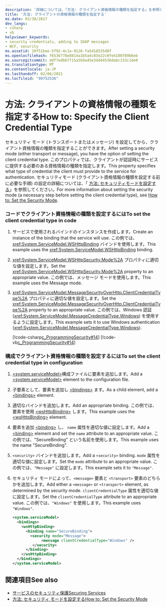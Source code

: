 ```yaml
---
description: '詳細については、「方法: クライアント資格情報の種類を指定する」を参照してください。'
title: '方法: クライアントの資格情報の種類を指定する'
ms.date: 03/30/2017
dev_langs:
- csharp
- vb
helpviewer_keywords:
- security credentials, adding to SOAP messages
- WCF, security
ms.assetid: 10f51bee-5f92-4c1a-9126-fa5418535d8f
ms.openlocfilehash: f6536778e8814a1b5a4c03e22c0fe4108f89b6eb
ms.sourcegitcommit: ddf7edb67715a5b9a45e3dd44536dabc153c1de0
ms.translationtype: MT
ms.contentlocale: ja-JP
ms.lasthandoff: 02/06/2021
ms.locfileid: "99752536"
---
```

# <a name="how-to-specify-the-client-credential-type"></a><span data-ttu-id="00da1-103">方法: クライアントの資格情報の種類を指定する</span><span class="sxs-lookup"><span data-stu-id="00da1-103">How to: Specify the Client Credential Type</span></span>

<span data-ttu-id="00da1-104">セキュリティ モード (トランスポートまたはメッセージ) を設定してから、クライアント資格情報の種類を指定することができます。</span><span class="sxs-lookup"><span data-stu-id="00da1-104">After setting a security mode (either transport or message), you have the option of setting the client credential type.</span></span> <span data-ttu-id="00da1-105">このプロパティでは、クライアントが認証時にサービスに提供する必要のある資格情報の種類を指定します。</span><span class="sxs-lookup"><span data-stu-id="00da1-105">This property specifies what type of credential the client must provide to the service for authentication.</span></span> <span data-ttu-id="00da1-106">セキュリティモード (クライアント資格情報の種類を設定する前に必要な手順) の設定の詳細については、「 [方法: セキュリティモードを設定する](how-to-set-the-security-mode.md)」を参照してください。</span><span class="sxs-lookup"><span data-stu-id="00da1-106">For more information about setting the security mode (a necessary step before setting the client credential type), see [How to: Set the Security Mode](how-to-set-the-security-mode.md).</span></span>  
  
### <a name="to-set-the-client-credential-type-in-code"></a><span data-ttu-id="00da1-107">コードでクライアント資格情報の種類を設定するには</span><span class="sxs-lookup"><span data-stu-id="00da1-107">To set the client credential type in code</span></span>  
  
1. <span data-ttu-id="00da1-108">サービスで使用されるバインドのインスタンスを作成します。</span><span class="sxs-lookup"><span data-stu-id="00da1-108">Create an instance of the binding that the service will use.</span></span> <span data-ttu-id="00da1-109">この例では、<xref:System.ServiceModel.WSHttpBinding> バインドを使用します。</span><span class="sxs-lookup"><span data-stu-id="00da1-109">This example uses the <xref:System.ServiceModel.WSHttpBinding> binding.</span></span>  
  
2. <span data-ttu-id="00da1-110"><xref:System.ServiceModel.WSHttpSecurity.Mode%2A> プロパティに適切な値を設定します。</span><span class="sxs-lookup"><span data-stu-id="00da1-110">Set the <xref:System.ServiceModel.WSHttpSecurity.Mode%2A> property to an appropriate value.</span></span> <span data-ttu-id="00da1-111">この例では、メッセージ モードを使用します。</span><span class="sxs-lookup"><span data-stu-id="00da1-111">This example uses the Message mode.</span></span>  
  
3. <span data-ttu-id="00da1-112"><xref:System.ServiceModel.MessageSecurityOverHttp.ClientCredentialType%2A> プロパティに適切な値を設定します。</span><span class="sxs-lookup"><span data-stu-id="00da1-112">Set the <xref:System.ServiceModel.MessageSecurityOverHttp.ClientCredentialType%2A> property to an appropriate value.</span></span> <span data-ttu-id="00da1-113">この例では、Windows 認証 (<xref:System.ServiceModel.MessageCredentialType.Windows>) を使用するように設定します。</span><span class="sxs-lookup"><span data-stu-id="00da1-113">This example sets it to use Windows authentication (<xref:System.ServiceModel.MessageCredentialType.Windows>).</span></span>  
  
     [!code-csharp[c_ProgrammingSecurity#14](../../../samples/snippets/csharp/VS_Snippets_CFX/c_programmingsecurity/cs/source.cs#14)]
     [!code-vb[c_ProgrammingSecurity#14](../../../samples/snippets/visualbasic/VS_Snippets_CFX/c_programmingsecurity/vb/source.vb#14)]  
  
### <a name="to-set-the-client-credential-type-in-configuration"></a><span data-ttu-id="00da1-114">構成でクライアント資格情報の種類を設定するには</span><span class="sxs-lookup"><span data-stu-id="00da1-114">To set the client credential type in configuration</span></span>  
  
1. <span data-ttu-id="00da1-115">[\<system.serviceModel>](../configure-apps/file-schema/wcf/system-servicemodel.md)構成ファイルに要素を追加します。</span><span class="sxs-lookup"><span data-stu-id="00da1-115">Add a [\<system.serviceModel>](../configure-apps/file-schema/wcf/system-servicemodel.md) element to the configuration file.</span></span>  
  
2. <span data-ttu-id="00da1-116">子要素として、要素を追加し [\<bindings>](../configure-apps/file-schema/wcf/bindings.md) ます。</span><span class="sxs-lookup"><span data-stu-id="00da1-116">As a child element, add a [\<bindings>](../configure-apps/file-schema/wcf/bindings.md) element.</span></span>  
  
3. <span data-ttu-id="00da1-117">適切なバインドを追加します。</span><span class="sxs-lookup"><span data-stu-id="00da1-117">Add an appropriate binding.</span></span> <span data-ttu-id="00da1-118">この例では、要素を使用 [\<wsHttpBinding>](../configure-apps/file-schema/wcf/wshttpbinding.md) します。</span><span class="sxs-lookup"><span data-stu-id="00da1-118">This example uses the [\<wsHttpBinding>](../configure-apps/file-schema/wcf/wshttpbinding.md) element.</span></span>  
  
4. <span data-ttu-id="00da1-119">要素を追加 [\<binding>](../configure-apps/file-schema/wcf/bindings.md) し、 `name` 属性を適切な値に設定します。</span><span class="sxs-lookup"><span data-stu-id="00da1-119">Add a [\<binding>](../configure-apps/file-schema/wcf/bindings.md) element and set the `name` attribute to an appropriate value.</span></span> <span data-ttu-id="00da1-120">この例では、"SecureBinding" という名前を使用します。</span><span class="sxs-lookup"><span data-stu-id="00da1-120">This example uses the name "SecureBinding".</span></span>  
  
5. <span data-ttu-id="00da1-121">`<security>` バインドを追加します。</span><span class="sxs-lookup"><span data-stu-id="00da1-121">Add a `<security>` binding.</span></span> <span data-ttu-id="00da1-122">`mode` 属性を適切な値に設定します。</span><span class="sxs-lookup"><span data-stu-id="00da1-122">Set the `mode` attribute to an appropriate value.</span></span> <span data-ttu-id="00da1-123">この例では、`"Message"` に設定します。</span><span class="sxs-lookup"><span data-stu-id="00da1-123">This example sets it to `"Message"`.</span></span>  
  
6. <span data-ttu-id="00da1-124">セキュリティ モードによって、`<message>` 要素と `<transport>` 要素のどちらかを追加します。</span><span class="sxs-lookup"><span data-stu-id="00da1-124">Add either a `<message>` or `<transport>` element, as determined by the security mode.</span></span> <span data-ttu-id="00da1-125">`clientCredentialType` 属性を適切な値に設定します。</span><span class="sxs-lookup"><span data-stu-id="00da1-125">Set the `clientCredentialType` attribute to an appropriate value.</span></span> <span data-ttu-id="00da1-126">この例では、`"Windows"` を使用します。</span><span class="sxs-lookup"><span data-stu-id="00da1-126">This example uses `"Windows"`.</span></span>  
  
    ```xml  
    <system.serviceModel>  
      <bindings>  
        <wsHttpBinding>  
          <binding name="SecureBinding">  
            <security mode="Message">  
                 <message clientCredentialType="Windows" />  
             </security>  
          </binding>  
        </wsHttpBinding>  
      </bindings>  
    </system.serviceModel>  
    ```  
  
## <a name="see-also"></a><span data-ttu-id="00da1-127">関連項目</span><span class="sxs-lookup"><span data-stu-id="00da1-127">See also</span></span>

- [<span data-ttu-id="00da1-128">サービスのセキュリティ保護</span><span class="sxs-lookup"><span data-stu-id="00da1-128">Securing Services</span></span>](securing-services.md)
- [<span data-ttu-id="00da1-129">方法: セキュリティ モードを設定する</span><span class="sxs-lookup"><span data-stu-id="00da1-129">How to: Set the Security Mode</span></span>](how-to-set-the-security-mode.md)
